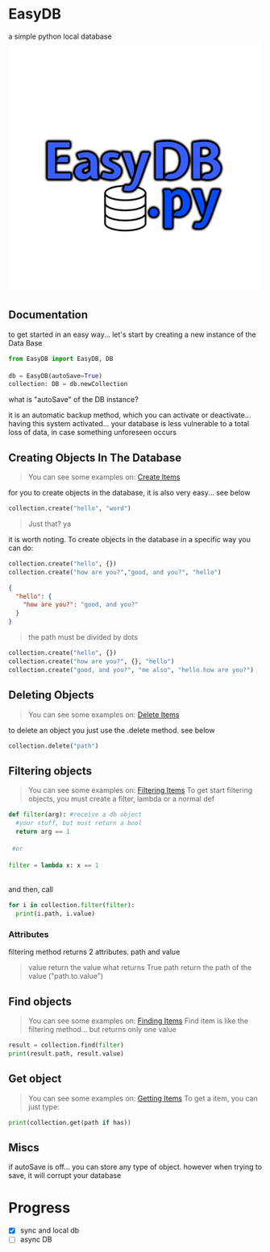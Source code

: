 # EasyDB
a simple python local database
![EasyDB](https://github.com/einaidev/EasyDB/blob/main/EasyDBLogo.png)

## Documentation
to get started in an easy way... let's start by creating a new instance of the Data Base

```py
from EasyDB import EasyDB, DB

db = EasyDB(autoSave=True)
collection: DB = db.newCollection
```

what is "autoSave" of the DB instance?

it is an automatic backup method, which you can activate or deactivate... having this system activated... your database is less vulnerable to a total loss
of data, in case something unforeseen occurs

## Creating Objects In The Database
> You can see some examples on: [Create Items](https://github.com/einaidev/EasyDB/blob/main/examples/createItem.py)

for you to create objects in the database, it is also very easy... see below
```py
collection.create("hello", "word")
```
>Just that? ya

it is worth noting. To create objects in the database in a specific way you can do:

```py
collection.create("hello", {})
collection.create("how are you?","good, and you?", "hello")
```
```json
{
  "hello": {
    "how are you?": "good, and you?"
  }
}
```
> the path must be divided by dots

```py
collection.create("hello", {})
collection.create("how are you?", {}, "hello")
collection.create("good, and you?", "me also", "hello.how are you?")
```
## Deleting Objects
> You can see some examples on: [Delete Items](https://github.com/einaidev/EasyDB/blob/main/examples/deleteItem.py)

to delete an object you just use the .delete method. see below
```py
collection.delete("path")
```
## Filtering objects
> You can see some examples on: [Filtering Items](https://github.com/einaidev/EasyDB/blob/main/examples/filterItem.py)
To get start filtering objects, you must create a filter, lambda or a normal def
```py
def filter(arg): #receive a db object
  #your stuff, but must return a bool
  return arg == 1
  
 #or
 
filter = lambda x: x == 1
 
```
 and then, call 
```py
for i in collection.filter(filter):
  print(i.path, i.value)
```
### Attributes
filtering method returns 2 attributes. path and value
> value return the value what returns True
> path return the path of the value ("path.to.value")

## Find objects
> You can see some examples on: [Finding Items](https://github.com/einaidev/EasyDB/blob/main/examples/findItem.py)
Find item is like the filtering method... but returns only one value

```py
result = collection.find(filter)
print(result.path, result.value)
```

## Get object
> You can see some examples on: [Getting Items](https://github.com/einaidev/EasyDB/blob/main/examples/getItem.py)
To get a item, you can just type:
```py
print(collection.get(path if has))
```

## Miscs
if autoSave is off... you can store any type of object.
however when trying to save, it will corrupt your database

# Progress
- [x] sync and local db
- [ ] async DB
